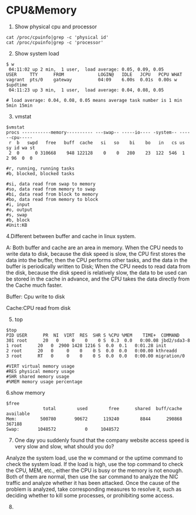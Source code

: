# CPU&Memory



1. Show physical cpu and processor

```text
cat /proc/cpuinfo|grep -c 'physical id'
cat /proc/cpuinfo|grep -c 'processor'
```

2. Show system load

```text
$ w
 04:11:02 up 2 min,  1 user,  load average: 0.05, 0.09, 0.05
USER     TTY      FROM             LOGIN@   IDLE   JCPU   PCPU WHAT
vagrant  pts/0    gateway          04:09    6.00s  0.01s  0.00s w
$updtime
 04:11:23 up 3 min,  1 user,  load average: 0.04, 0.08, 0.05
 
# load average: 0.04, 0.08, 0.05 means average task number is 1 min 5min 15min
```

3. vmstat

```text
$vmstat
procs -----------memory---------- ---swap-- -----io---- -system-- ------cpu-----
 r  b   swpd   free   buff  cache   si   so    bi    bo   in   cs us sy id wa st
 2  0      0 310668    948 122128    0    0   280    23  122  546  1  2 96  0  0
 
#r, running, running tasks
#b, blocked, blocked tasks

#si, data read from swap to memory
#so, data read from memory to swap
#bi, data read from block to memory
#bo, data read from memory to block
#i, input
#o, output
#s, swap
#b, block
#Unit:KB
```

4.Different between buffer and cache in linux system.

A: Both buffer and cache are an area in memory. When the CPU needs to write data to disk, because the disk speed is slow, the CPU first stores the data into the buffer, then the CPU performs other tasks, and the data in the buffer is periodically written to Disk; When the CPU needs to read data from the disk, because the disk speed is relatively slow, the data to be used can be stored in the cache in advance, and the CPU takes the data directly from the Cache much faster.

Buffer: Cpu write to disk

Cache:CPU read from disk

5. top

```text
$top
PID USER      PR  NI  VIRT  RES  SHR S %CPU %MEM    TIME+  COMMAND
301 root      20   0     0    0    0 S  0.3  0.0   0:00.08 jbd2/sda3-8
1 root      20   0  2900 1428 1216 S  0.0  0.1   0:01.28 init
2 root      20   0     0    0    0 S  0.0  0.0   0:00.00 kthreadd
3 root      RT   0     0    0    0 S  0.0  0.0   0:00.00 migration/0

#VIRT virtual memory usage
#RES physical memory usage
#SHR shared memory usage
#%MEM memory usage percentage
```

6.show memory

```text
$free
              total        used        free      shared  buff/cache   available
Mem:         500780       90672      119240        8844      290868      367188
Swap:       1048572           0     1048572
```

7. One day you suddenly found that the company website access speed is very slow and slow, what should you do?

Analyze the system load, use the w command or the uptime command to check the system load. If the load is high, use the top command to check the CPU, MEM, etc., either the CPU is busy or the memory is not enough. Both of them are normal, then use the sar command to analyze the NIC traffic and analyze whether it has been attacked. Once the cause of the problem is analyzed, take corresponding measures to resolve it, such as deciding whether to kill some processes, or prohibiting some access.

8.



